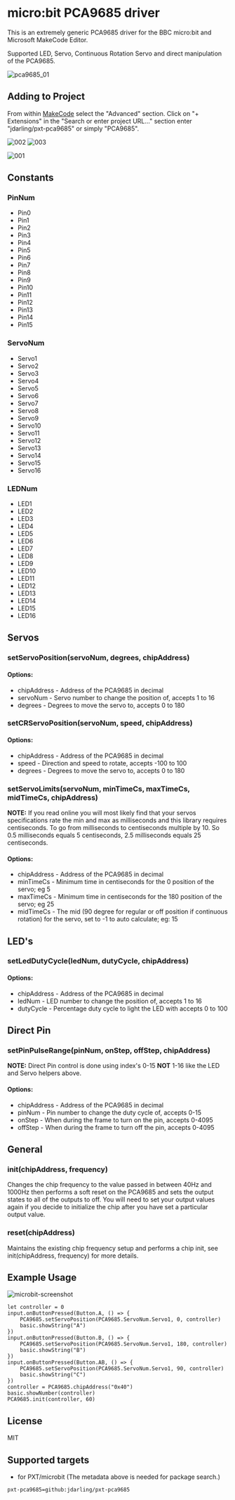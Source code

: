 
# micro:bit PCA9685 driver

This is an extremely generic PCA9685 driver for the BBC micro:bit and Microsoft MakeCode Editor.

Supported LED, Servo, Continuous Rotation Servo and direct manipulation of the PCA9685.

![pca9685_01](https://user-images.githubusercontent.com/44191076/47269928-d9c24b80-d596-11e8-8627-65a4f2349518.JPG)

## Adding to Project

From within [MakeCode](https://makecode.microbit.org/) select the "Advanced" section. Click on "+ Extensions" in the "Search or enter project URL..." section enter "jdarling/pxt-pca9685" or simply "PCA9685".

![002](https://user-images.githubusercontent.com/44191076/47691442-09272700-dc2d-11e8-98bc-c6a800acb15f.jpg)
![003](https://user-images.githubusercontent.com/44191076/47691443-09272700-dc2d-11e8-8faf-97b047e6282c.jpg)

![001](https://user-images.githubusercontent.com/44191076/47691444-09272700-dc2d-11e8-802b-d0bbf76c9468.jpg)

## Constants

### PinNum

 * Pin0
 * Pin1
 * Pin2
 * Pin3
 * Pin4
 * Pin5
 * Pin6
 * Pin7
 * Pin8
 * Pin9
 * Pin10
 * Pin11
 * Pin12
 * Pin13
 * Pin14
 * Pin15

### ServoNum

 * Servo1
 * Servo2
 * Servo3
 * Servo4
 * Servo5
 * Servo6
 * Servo7
 * Servo8
 * Servo9
 * Servo10
 * Servo11
 * Servo12
 * Servo13
 * Servo14
 * Servo15
 * Servo16

### LEDNum

 * LED1
 * LED2
 * LED3
 * LED4
 * LED5
 * LED6
 * LED7
 * LED8
 * LED9
 * LED10
 * LED11
 * LED12
 * LED13
 * LED14
 * LED15
 * LED16

## Servos

### setServoPosition(servoNum, degrees, chipAddress)

#### Options:

 * chipAddress - Address of the PCA9685 in decimal
 * servoNum - Servo number to change the position of, accepts 1 to 16
 * degrees - Degrees to move the servo to, accepts 0 to 180

### setCRServoPosition(servoNum, speed, chipAddress)

#### Options:

 * chipAddress - Address of the PCA9685 in decimal
 * speed - Direction and speed to rotate, accepts -100 to 100
 * degrees - Degrees to move the servo to, accepts 0 to 180

### setServoLimits(servoNum, minTimeCs, maxTimeCs, midTimeCs, chipAddress)

**NOTE:** If you read online you will most likely find that your servos specifications rate the min and max as milliseconds and this library requires centiseconds.  To go from milliseconds to centiseconds multiple by 10.  So 0.5 milliseconds equals 5 centiseconds, 2.5 milliseconds equals 25 centiseconds.

#### Options:

 * chipAddress - Address of the PCA9685 in decimal
 * minTimeCs - Minimum time in centiseconds for the 0 position of the servo; eg 5
 * maxTimeCs - Minimum time in centiseconds for the 180 position of the servo; eg 25
 * midTimeCs - The mid (90 degree for regular or off position if continuous rotation) for the servo, set to -1 to auto calculate; eg: 15

## LED's

### setLedDutyCycle(ledNum, dutyCycle, chipAddress)

#### Options:

 * chipAddress - Address of the PCA9685 in decimal
 * ledNum - LED number to change the position of, accepts 1 to 16
 * dutyCycle - Percentage duty cycle to light the LED with accepts 0 to 100

## Direct Pin

### setPinPulseRange(pinNum, onStep, offStep, chipAddress)

**NOTE:** Direct Pin control is done using index's 0-15 **NOT** 1-16 like the LED and Servo helpers above.

#### Options:

 * chipAddress - Address of the PCA9685 in decimal
 * pinNum - Pin number to change the duty cycle of, accepts 0-15
 * onStep - When during the frame to turn on the pin, accepts 0-4095
 * offStep - When during the frame to turn off the pin, accepts 0-4095

## General

### init(chipAddress, frequency)

Changes the chip frequency to the value passed in between 40Hz and 1000Hz then performs a soft reset on the PCA9685 and sets the output states to all of the outputs to off.  You will need to set your output values again if you decide to initialize the chip after you have set a particular output value.

### reset(chipAddress)

Maintains the existing chip frequency setup and performs a chip init, see init(chipAddress, frequency) for more details.

## Example Usage

![microbit-screenshot](https://user-images.githubusercontent.com/44191076/47691636-d5003600-dc2d-11e8-90f9-38d755a81ee2.png)

```
let controller = 0
input.onButtonPressed(Button.A, () => {
    PCA9685.setServoPosition(PCA9685.ServoNum.Servo1, 0, controller)
    basic.showString("A")
})
input.onButtonPressed(Button.B, () => {
    PCA9685.setServoPosition(PCA9685.ServoNum.Servo1, 180, controller)
    basic.showString("B")
})
input.onButtonPressed(Button.AB, () => {
    PCA9685.setServoPosition(PCA9685.ServoNum.Servo1, 90, controller)
    basic.showString("C")
})
controller = PCA9685.chipAddress("0x40")
basic.showNumber(controller)
PCA9685.init(controller, 60)
```

## License

MIT

## Supported targets

* for PXT/microbit
(The metadata above is needed for package search.)


```package
pxt-pca9685=github:jdarling/pxt-pca9685
```
